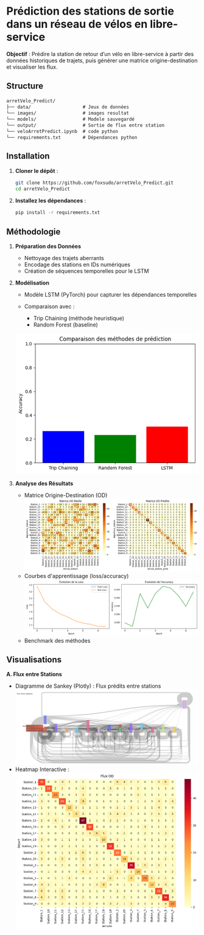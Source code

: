 # Prédiction des stations de sortie dans un réseau de vélos en libre-service

**Objectif** : Prédire la station de retour d’un vélo en libre-service à partir des données historiques de trajets, puis générer une matrice origine-destination et visualiser les flux.

## Structure
```
arretVelo_Predict/
├── data/                   # Jeux de données
└── images/                 # images resultat
└── models/                 # Modele sauvegardé
└── output/                 # Sortie de flux entre station
└── veloArretPredict.ipynb  # code python
└── requirements.txt        # Dépendances python
```

## Installation

1. **Cloner le dépôt** :
   ```bash
   git clone https://github.com/foxsudo/arretVelo_Predict.git
   cd arretVelo_Predict
   ```
2. **Installez les dépendances** :
   ```bash
   pip install -r requirements.txt
   ```

## Méthodologie

1. **Préparation des Données**

    - Nettoyage des trajets aberrants
    - Encodage des stations en IDs numériques
    - Création de séquences temporelles pour le LSTM

2. **Modélisation**

    - Modèle LSTM (PyTorch) pour capturer les dépendances temporelles
    - Comparaison avec :

        - Trip Chaining (méthode heuristique)
        - Random Forest (baseline)

    ![Texte alternatif](images/comparaison.png)

3. **Analyse des Résultats**

    - Matrice Origine-Destination (OD)
    ![Texte alternatif](images/matriceOD.png)
    - Courbes d'apprentissage (loss/accuracy)
    ![Texte alternatif](images/courbeApprentissage.png)
    - Benchmark des méthodes

## Visualisations

**A. Flux entre Stations**
- Diagramme de Sankey (Plotly) : Flux prédits entre stations
 ![Texte alternatif](images/sankey_plot.png)
- Heatmap Interactive :
 ![Texte alternatif](images/fluxOD.png)